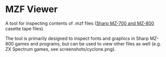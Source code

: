 # MZF Viewer
A tool for inspecting contents of .mzf files ([Sharp MZ-700 and MZ-800](https://en.wikipedia.org/wiki/Sharp_MZ) casette tape files).

The tool is primarily designed to inspect fonts and graphics in Sharp MZ-800 games and programs, but can be used to view other files as well (e.g. ZX Spectrum games, see screenshots/cyclone.png).
